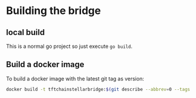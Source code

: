 # Building the bridge

## local build

This is a normal go project so just execute `go build`.

## Build a docker image

To build a docker image with the latest git tag as version:

```sh
docker build -t tftchainstellarbridge:$(git describe --abbrev=0 --tags | sed 's/^v//')  .
```
